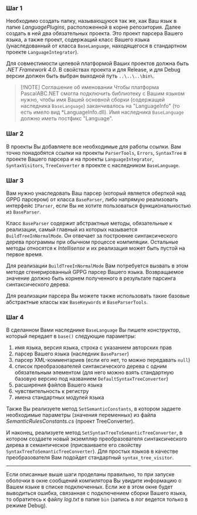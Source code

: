  ### Шаг 1
Необходимо создать папку, называющуюся так же, как Ваш язык в папке *LanguagePlugins*, расположенной в корне репозитория. Далее создать в ней два обязательных проекта. Это проект парсера Вашего языка, а также проект, содержащий класс Вашего языка (унаследованный от класса `BaseLanguage`, находящегося в стандартном проекте `LanguageIntegrator`). 

Для совместимости целевой платформой Ваших проектов должна быть *.NET Framework 4.0*. В свойствах проекта и для Release, и для Debug версии должен быть выбран выходной путь `..\..\..\bin\`. 

> [!NOTE] Соглашение об именовании
> Чтобы платформа PascalABC.NET смогла подключить библиотеку с Вашим языком нужно, чтобы имя Вашей основной сборки (содержащей наследника `BaseLanguage`) заканчивалось на "LanguageInfo" (то есть имело вид \*LanguageInfo.dll). Имя наследника `BaseLanguage` должно иметь постфикс "Language".

### Шаг 2
В проекты Вы добавляете все необходимые для работы ссылки. Вам точно понадобятся ссылки на проекты `ParserTools`, `Errors`, `SyntaxTree` в проекте Вашего парсера и на проекты `LanguageIntegrator`, `SyntaxVisitors`, `TreeConverter` в проекте с наследником `BaseLanguage`. 
### Шаг 3
Вам нужно унаследовать Ваш парсер (который является оберткой над GPPG парсером) от класса `BaseParser`, либо напрямую реализовать интерфейс `IParser`, если Вы не хотите пользоваться функциональностью из `BaseParser`.

Класс `BaseParser` содержит абстрактные методы, обязательные к реализации, самый главный из которых называется `BuildTreeInNormalMode`. Он отвечает за построение синтаксического дерева программы при обычном процессе компиляции. Остальные методы относятся к *Intellisense* и их реализация может быть пустой на первое время. 

Для реализации `BuildTreeInNormalMode` Вам потребуется вызвать в этом методе сгенерированный GPPG парсер Вашего языка. Возвращаемое значение должно быть корнем полученного в результате парсинга синтаксического дерева.

Для реализации парсера Вы можете также использовать такие базовые абстрактные классы как `BaseKeywords` и `BaseParserTools`.
### Шаг 4
В сделанном Вами наследнике `BaseLanguage` Вы пишете конструктор, который передает в `base()` следующие параметры:
1) имя языка, версия языка, строка с указанием авторских прав
2) парсер Вашего языка (наследник `BaseParser`)
3) парсер XML-комментариев (если его нет, то можно передавать `null`)
4) список преобразователей синтаксического дерева с одним обязательным элементом (для него можно взять стандартную базовую версию под названием `DefaultSyntaxTreeConverter`)
5) расширения файлов Вашего языка
6) чувствительность к регистру
7) имена стандартных модулей языка

Также Вы реализуете метод `SetSemanticConstants`, в котором задаете необходимые  параметры (значения переменных) из файла *SemanticRulesConstants.cs*  (проект TreeConverter). 

И наконец, реализуете метод `SetSyntaxTreeToSemanticTreeConverter`, в котором создаете новый экземпляр преобразователя синтаксического дерева в семантическое (присваиваете его свойству `SyntaxTreeToSemanticTreeConverter`). Для простых языков в качестве преобразователя Вам подойдет стандартный `syntax_tree_visitor`.

---
Если описанные выше шаги проделаны правильно, то при запуске оболочки в окне сообщений компилятора Вы увидите информацию о Вашем языке в списке подключенных. Если же в этом окне будет выводиться ошибка, связанная с подключением сборки Вашего языка, то обратитесь к файлу *log.txt* в папке `bin` (запись в лог ведется только в режиме Debug).